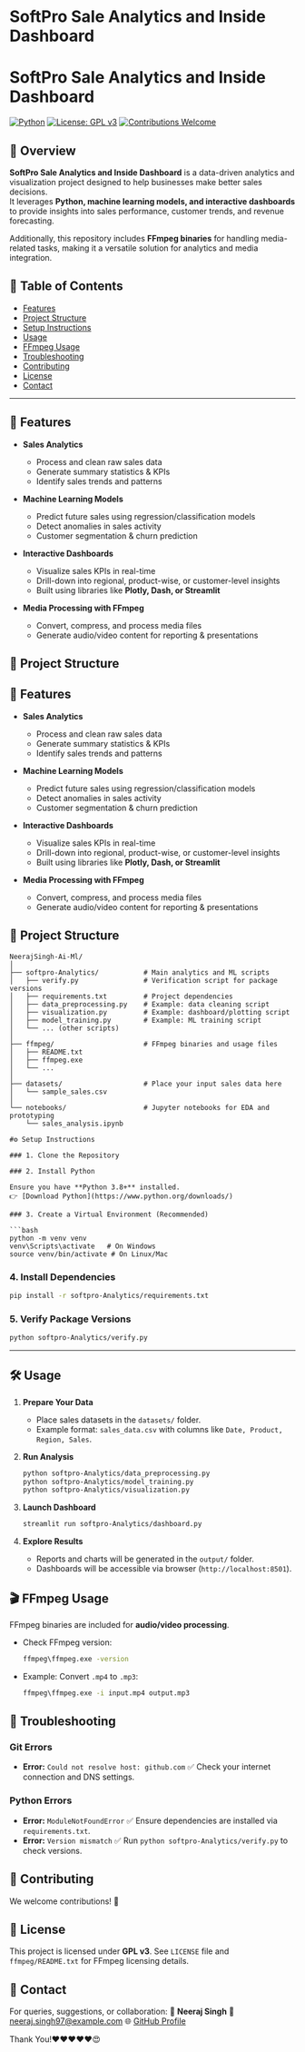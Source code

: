 # SoftPro Sale Analytics and Inside Dashboard

# SoftPro Sale Analytics and Inside Dashboard

[![Python](https://img.shields.io/badge/python-3.8%2B-blue)](https://www.python.org/downloads/)
[![License: GPL v3](https://img.shields.io/badge/License-GPLv3-green.svg)](./LICENSE)
[![Contributions Welcome](https://img.shields.io/badge/contributions-welcome-brightgreen.svg?style=flat)](#-contributing)

## 📌 Overview

**SoftPro Sale Analytics and Inside Dashboard** is a data-driven analytics and visualization project designed to help businesses make better sales decisions.  
It leverages **Python, machine learning models, and interactive dashboards** to provide insights into sales performance, customer trends, and revenue forecasting.

Additionally, this repository includes **FFmpeg binaries** for handling media-related tasks, making it a versatile solution for analytics and media integration.

## 📂 Table of Contents

- [Features](#-features)
- [Project Structure](#-project-structure)
- [Setup Instructions](#️-setup-instructions)
- [Usage](#-usage)
- [FFmpeg Usage](#-ffmpeg-usage)
- [Troubleshooting](#-troubleshooting)
- [Contributing](#-contributing)
- [License](#-license)
- [Contact](#-contact)

---

## 🚀 Features

- **Sales Analytics**
  - Process and clean raw sales data
  - Generate summary statistics & KPIs
  - Identify sales trends and patterns

- **Machine Learning Models**
  - Predict future sales using regression/classification models
  - Detect anomalies in sales activity
  - Customer segmentation & churn prediction

- **Interactive Dashboards**
  - Visualize sales KPIs in real-time
  - Drill-down into regional, product-wise, or customer-level insights
  - Built using libraries like **Plotly, Dash, or Streamlit**

- **Media Processing with FFmpeg**
  - Convert, compress, and process media files
  - Generate audio/video content for reporting & presentations

## 📁 Project Structure



## 🚀 Features

* **Sales Analytics**

  * Process and clean raw sales data
  * Generate summary statistics & KPIs
  * Identify sales trends and patterns

* **Machine Learning Models**

  * Predict future sales using regression/classification models
  * Detect anomalies in sales activity
  * Customer segmentation & churn prediction

* **Interactive Dashboards**

  * Visualize sales KPIs in real-time
  * Drill-down into regional, product-wise, or customer-level insights
  * Built using libraries like **Plotly, Dash, or Streamlit**

* **Media Processing with FFmpeg**

  * Convert, compress, and process media files
  * Generate audio/video content for reporting & presentations

## 📁 Project Structure

```
NeerajSingh-Ai-Ml/
│
├── softpro-Analytics/           # Main analytics and ML scripts
│   ├── verify.py                # Verification script for package versions
│   ├── requirements.txt         # Project dependencies
│   ├── data_preprocessing.py    # Example: data cleaning script
│   ├── visualization.py         # Example: dashboard/plotting script
│   ├── model_training.py        # Example: ML training script
│   └── ... (other scripts)
│
├── ffmpeg/                      # FFmpeg binaries and usage files
│   ├── README.txt
│   ├── ffmpeg.exe
│   └── ...
│
├── datasets/                    # Place your input sales data here
│   └── sample_sales.csv
│
└── notebooks/                   # Jupyter notebooks for EDA and prototyping
    └── sales_analysis.ipynb

#⚙️ Setup Instructions

### 1. Clone the Repository

### 2. Install Python

Ensure you have **Python 3.8+** installed.
👉 [Download Python](https://www.python.org/downloads/)

### 3. Create a Virtual Environment (Recommended)

```bash
python -m venv venv
venv\Scripts\activate   # On Windows
source venv/bin/activate # On Linux/Mac
```

### 4. Install Dependencies

```bash
pip install -r softpro-Analytics/requirements.txt
```

### 5. Verify Package Versions

```bash
python softpro-Analytics/verify.py
```

---

## 🛠️ Usage

1. **Prepare Your Data**

   * Place sales datasets in the `datasets/` folder.
   * Example format: `sales_data.csv` with columns like `Date, Product, Region, Sales`.

2. **Run Analysis**

   ```bash
   python softpro-Analytics/data_preprocessing.py
   python softpro-Analytics/model_training.py
   python softpro-Analytics/visualization.py
   ```

3. **Launch Dashboard**

   ```bash
   streamlit run softpro-Analytics/dashboard.py
   ```

4. **Explore Results**

   * Reports and charts will be generated in the `output/` folder.
   * Dashboards will be accessible via browser (`http://localhost:8501`).

## 🎬 FFmpeg Usage

FFmpeg binaries are included for **audio/video processing**.

* Check FFmpeg version:

  ```bash
  ffmpeg\ffmpeg.exe -version
  ```

* Example: Convert `.mp4` to `.mp3`:

  ```bash
  ffmpeg\ffmpeg.exe -i input.mp4 output.mp3
  ```
## 🐞 Troubleshooting

### Git Errors

* **Error:** `Could not resolve host: github.com`
  ✅ Check your internet connection and DNS settings.

### Python Errors

* **Error:** `ModuleNotFoundError`
  ✅ Ensure dependencies are installed via `requirements.txt`.
* **Error:** `Version mismatch`
  ✅ Run `python softpro-Analytics/verify.py` to check versions.

## 🤝 Contributing

We welcome contributions! 🎉

## 📜 License

This project is licensed under **GPL v3**.
See `LICENSE` file and `ffmpeg/README.txt` for FFmpeg licensing details.


## 📧 Contact
For queries, suggestions, or collaboration:
👤 **Neeraj Singh**
📩 [neeraj.singh97@example.com](mailto:neeraj.singh97@example.com)
🌐 [GitHub Profile](https://github.com/Neeraj-Singh97)


Thank You!❤️❤️❤️❤️❤️😍

